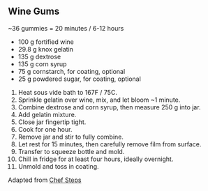 ## Wine Gums

~36 gummies = 20 minutes / 6-12 hours

*  100 g fortified wine
* 29.8 g knox gelatin
*  135 g dextrose
*  135 g corn syrup
*   75 g cornstarch, for coating, optional
*   25 g powdered sugar, for coating, optional

1. Heat sous vide bath to 167F / 75C.
2. Sprinkle gelatin over wine, mix, and let bloom ~1 minute.
3. Combine dextrose and corn syrup, then measure 250 g into jar.
4. Add gelatin mixture.
5. Close jar fingertip tight.
6. Cook for one hour.
7. Remove jar and stir to fully combine.
8. Let rest for 15 minutes, then carefully remove film from surface.
9. Transfer to squeeze bottle and mold.
10. Chill in fridge for at least four hours, ideally overnight.
11. Unmold and toss in coating.

Adapted from [Chef Steps](https://www.chefsteps.com/activities/gummies-for-br-grown-ups-br-simple-sous-vide-br-wine-gums)
